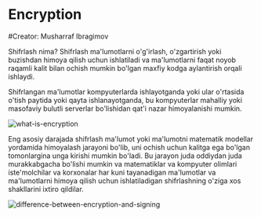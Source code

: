 # Encryption

#Creator: Musharraf Ibragimov

Shifrlash nima?
Shifrlash ma'lumotlarni o'g'irlash, o'zgartirish yoki buzishdan himoya qilish uchun ishlatiladi va ma'lumotlarni faqat noyob raqamli kalit bilan ochish mumkin bo'lgan maxfiy kodga aylantirish orqali ishlaydi.

Shifrlangan ma'lumotlar kompyuterlarda ishlayotganda yoki ular o'rtasida o'tish paytida yoki qayta ishlanayotganda, bu kompyuterlar mahalliy yoki masofaviy bulutli serverlar bo'lishidan qat'i nazar himoyalanishi mumkin.

![what-is-encryption](https://github.com/themusharraf/Encryption/assets/122869450/aafe97e4-d1bb-49bd-b88d-56c47ec95fdf)

Eng asosiy darajada shifrlash ma'lumot yoki ma'lumotni matematik modellar yordamida himoyalash jarayoni bo'lib, uni ochish uchun kalitga ega bo'lgan tomonlargina unga kirishi mumkin bo'ladi. Bu jarayon juda oddiydan juda
murakkabgacha bo'lishi mumkin va matematiklar va kompyuter olimlari iste'molchilar va korxonalar har kuni tayanadigan ma'lumotlar va ma'lumotlarni himoya qilish uchun ishlatiladigan shifrlashning o'ziga xos shakllarini ixtiro qildilar.

![difference-between-encryption-and-signing](https://github.com/themusharraf/Encryption/assets/122869450/7c873e4f-e99f-4625-abfb-68e6b773736b)

